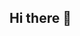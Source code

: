 ## Hi there 👋

<!--
**Akira-Motoyoshi/Akira-Motoyoshi** is a ✨ _special_ ✨ repository because its `README.md` (this file) appears on your GitHub profile.


## 📝 Internship Candidate Information

### 👤 Name and Location
- **Name**: 本吉 顕 (Akira Motoyoshi)  
- **Location**: *(Not specified)*

### 📄 Resume
- No resume provided.

### 💡 Skills and OSM Involvement
- **Skills**: None  
- **OSM Involvement**: None

### 🧠 Analysis / Reporting / Technical Skills
- **Analytical Skills**: No  
- **Reporting Experience**: No  
- **Technical Skills**: No

### 📅 Proposed Start Date
- **Start**: October 2025

### ⏳ Desired Duration of Internship
- **Duration**: Approximately 6 months

### 📆 Days per Week
- **Frequency**: 2 days per week

### 💰 Proposed Monthly Stipend
- **Stipend**: 200–300 EUR/month

